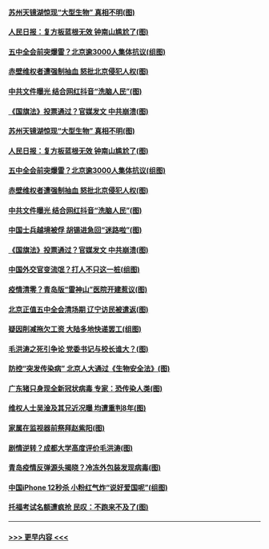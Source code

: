 #### [苏州天镜湖惊现“大型生物” 真相不明(图)](../pages/p1/949797.md?t=10201602) 
#### [人民日报：复方板蓝根无效 钟南山尴尬了(图)](../pages/p1/949766.md?t=10201602) 
#### [五中全会前突爆雷？北京逾3000人集体抗议(组图)](../pages/p1/949767.md?t=10201602) 
#### [赤壁维权者遭强制抽血 怒批北京侵犯人权(图)](../pages/p1/949734.md?t=10201602) 
#### [中共文件曝光 结合网红抖音“洗脑人民”(图)](../pages/p1/949763.md?t=10201602) 
#### [《国旗法》投票通过？官媒发文 中共崩溃(图)](../pages/p1/949753.md?t=10201602) 
#### [苏州天镜湖惊现“大型生物” 真相不明(图)](../pages/p1/949797.md?t=10201602) 
#### [人民日报：复方板蓝根无效 钟南山尴尬了(图)](../pages/p1/949766.md?t=10201602) 
#### [五中全会前突爆雷？北京逾3000人集体抗议(组图)](../pages/p1/949767.md?t=10201602) 
#### [赤壁维权者遭强制抽血 怒批北京侵犯人权(图)](../pages/p1/949734.md?t=10201602) 
#### [中共文件曝光 结合网红抖音“洗脑人民”(图)](../pages/p1/949763.md?t=10201602) 
#### [中国士兵越境被俘 胡锡进急回“迷路啦”(图)](../pages/p1/949758.md?t=10201602) 
#### [《国旗法》投票通过？官媒发文 中共崩溃(图)](../pages/p1/949753.md?t=10201602) 
#### [中国外交官变流氓？打人不只这一桩(组图)](../pages/p1/949738.md?t=10201602) 
#### [疫情清零？青岛版“雷神山”医院开建惹议(图)](../pages/p1/949710.md?t=10201602) 
#### [北京正值五中全会清场期 辽宁访民被遣返(图)](../pages/p1/949691.md?t=10201602) 
#### [疑因削减拖欠工资 大陆多地快递罢工(组图)](../pages/p1/949690.md?t=10201602) 
#### [毛洪涛之死引争论 党委书记与校长谁大？(图)](../pages/p1/949651.md?t=10201602) 
#### [防控“突发传染病” 北京人大通过《生物安全法》(图)](../pages/p1/949649.md?t=10201602) 
#### [广东猪只身现全新冠状病毒 专家：恐传染人类(图)](../pages/p1/949646.md?t=10201602) 
#### [维权人士吴淦及其兄近况曝 均遭重判8年(图)](../pages/p1/949635.md?t=10201602) 
#### [家属在监视器前祭拜赵紫阳(图)](../pages/p1/949634.md?t=10201602) 
#### [剧情逆转？成都大学高度评价毛洪涛(图)](../pages/p1/949594.md?t=10201602) 
#### [青岛疫情反弹源头揭晓？冷冻外包装发现病毒(图)](../pages/p1/949591.md?t=10201602) 
#### [中国iPhone 12秒杀 小粉红气炸“说好爱国呢”(组图)](../pages/p1/949573.md?t=10201602) 
#### [托福考试名额遭疯抢 民叹：不跑来不及了(图)](../pages/p1/949569.md?t=10201602) 

----
#### [ >>> 更早内容 <<< ](../indexes/p1-earlier.md)
